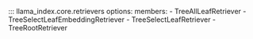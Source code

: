 ::: llama_index.core.retrievers
options:
members: - TreeAllLeafRetriever - TreeSelectLeafEmbeddingRetriever - TreeSelectLeafRetriever - TreeRootRetriever
